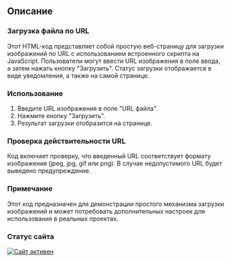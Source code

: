 ## Описание

### Загрузка файла по URL

Этот HTML-код представляет собой простую веб-страницу для загрузки изображений по URL с использованием встроенного скрипта на JavaScript. Пользователи могут ввести URL изображения в поле ввода, а затем нажать кнопку "Загрузить". Статус загрузки отображается в виде уведомления, а также на самой странице.

### Использование

1. Введите URL изображения в поле "URL файла".
2. Нажмите кнопку "Загрузить".
3. Результат загрузки отобразится на странице.

### Проверка действительности URL

Код включает проверку, что введенный URL соответствует формату изображения (jpeg, jpg, gif или png). В случае недопустимого URL будет выведено предупреждение.

### Примечание

Этот код предназначен для демонстрации простого механизма загрузки изображений и может потребовать дополнительных настроек для использования в реальных проектах.

### Статус сайта

[![Сайт активен](https://img.shields.io/badge/Сайт-активен-brightgreen)](https://chtko.github.io/the_gachi.gay/)
